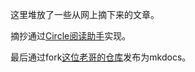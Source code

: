 这里堆放了一些从网上摘下来的文章。

摘抄通过[Circle阅读助手](https://circlereader.com)实现。

最后通过fork[这位老哥的仓库](https://github.com/reticenceji/reticenceji.github.io)发布为mkdocs。

